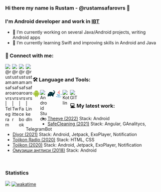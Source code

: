 ### Hi there my name is Rustam - @rustamsafarovrs 👋
### I'm Android developer and work in [IBT](https://ibt.tj)
<!--
**rustamsafarovrs/rustamsafarovrs** is a ✨ _special_ ✨ repository because its `README.md` (this file) appears on your GitHub profile. -->

- 🔭 I’m currently working on several Java/Android projects, writing Android apps
- 🌱 I’m currently learning Swift and improving skills in Android and Java

### 📱 Connect with me:

[<img align="left" alt="@rustamsafarovrs| Telegram" width="22px" src="https://cdn.jsdelivr.net/npm/simple-icons@3.5.0/icons/telegram.svg" />](https://t.me/rustamsafarovrs/)
[<img align="left" alt="@rustamsafarovrs | Twitter" width="22px" src="https://cdn.jsdelivr.net/npm/simple-icons@3.5.0/icons/twitter.svg" />](https://twitter.com/rustam_safarov_)
[<img align="left" alt="@rustamsafarovrs | Facebook" width="22px" src="https://cdn.jsdelivr.net/npm/simple-icons@3.5.0/icons/facebook.svg" />](https://www.facebook.com/rustam.safarov.rs/)
[<img align="left" alt="@rustamsafarovrs | LinkedIn" width="22px" src="https://cdn.jsdelivr.net/npm/simple-icons@3.5.0/icons/linkedin.svg" />](https://www.linkedin.com/in/rustamsafarovrs/)

<br />

### 🛠 Language and Tools:
<img align="left" alt="Android" width="24px" src="https://github.com/devicons/devicon/blob/master/icons/android/android-original.svg" />
<img align="left" alt="Android Studio" width="24px" src="https://developer.android.com/studio/images/studio-icon.svg" />
<img align="left" alt="Gradle" width="24px" src="https://github.com/devicons/devicon/blob/master/icons/gradle/gradle-plain.svg" />
<img align="left" alt="Java" width="24px" src="https://github.com/devicons/devicon/blob/master/icons/java/java-original.svg" />
<img align="left" alt="Kotlin" width="24px" src="https://upload.wikimedia.org/wikipedia/commons/0/06/Kotlin_Icon.svg" />
<img align="left" alt="GIT" width="24px" src="https://upload.wikimedia.org/wikipedia/commons/thumb/3/3f/Git_icon.svg/1024px-Git_icon.svg.png" />

<br />

### 💻  My latest work:
- [Theeye (2022)](https://play.google.com/store/apps/details?id=live.theeye.android) Stack: Android
- [SafeCleaning (2021)](https://safecleaning.ru) Stack: Angular, GAnalitycs, TelegramBot
- [Diyor (2021)](https://play.google.com/store/apps/details?id=tj.rs.devteam.diyor) Stack: Android, Jetpack, ExoPlayer, Notification 
- [Tojikon Radio (2020)](https://tojikon.radio) Stack: HTML, CSS
- [Tojikon (2020)](https://play.google.com/store/apps/details?id=tj.rs.devteam.tojikon) Stack: Android, Jetpack, ExoPlayer, Notification 
- [Омузиши англиси (2018)](https://play.google.com/store/apps/details?id=tj.rs.learnenglishword) Stack: Android
<br/>

### Statistics

![](https://komarev.com/ghpvc/?username=rustamsafarovrs&color=blue&style=flat) [![wakatime](https://wakatime.com/badge/user/bf9a2dba-fab5-4c8d-962b-d085afe7493f.svg)](https://wakatime.com/@bf9a2dba-fab5-4c8d-962b-d085afe7493f)
<!--
### Hire
[<img align="left" height="20px" src="https://www.freelancer.com/static/css/images/landingpage/hireme-widget-builder/fl-bird-icon.png" /> Hire me on Freelancer.com](https://www.freelancer.com/hireme/rustamsafarov) -->
